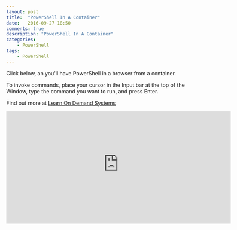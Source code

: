 ```yaml
---
layout: post
title:  "PowerShell In A Container"
date:   2016-09-27 18:50
comments: true
description: "PowerShell In A Container"
categories: 
    - PowerShell
tags: 
    - PowerShell
---
```


Click below, an you'll have PowerShell in a browser from a container.

To invoke commands, place your cursor in the Input bar at the top of the Window, type the command you want to run, and press Enter.

Find out more at [Learn On Demand Systems](http://www.learnondemandsystems.com/powershell-containers-blogs/)

<iframe src="https://containerdemo.learnondemandsystems.com/Lab/LaunchLab?containerImageId=sha256:93a9c37b36d03323f7b8fdd7f0302f7e487a0e8b31ccd8e689c40a404d2f1ea9" width="600" height="300" frameborder="0"></iframe>
